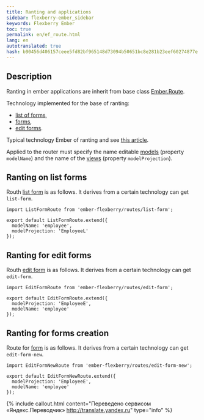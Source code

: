 ```yaml
--- 
title: Ranting and applications 
sidebar: flexberry-ember_sidebar 
keywords: Flexberry Ember 
toc: true 
permalink: en/ef_route.html 
lang: en 
autotranslated: true 
hash: b90456d406157ceee5fd82bf965148d73094b50651bc8e281b23eef60274877e 
--- 
```


## Description 

Ranting in ember applications are inherit from base class [Ember.Route](http://emberjs.com/api/classes/Ember.Route.html). 

Technology implemented for the base of ranting: 

* [list of forms](ef_forms.html), 
* [forms](ef_forms.html), 
* [edit forms](ef_edit-form.html). 

Typical technology Ember of ranting and see [this article](ef_router.html). 

Applied to the router must specify the name editable [models](efd_model.html) (property `modelName`) and the name of the [views](efd_model-projection.html) (property `modelProjection`). 

## Ranting on list forms 
Routh [list form](ef_forms.html) is as follows. It derives from a certain technology can get `list-form`. 

```
import ListFormRoute from 'ember-flexberry/routes/list-form';

export default ListFormRoute.extend({
  modelName: 'employee',
  modelProjection: 'EmployeeL'
});
``` 

## Ranting for edit forms 
Routh [edit form](ef_edit-form.html) is as follows. It derives from a certain technology can get `edit-form`. 

```
import EditFormRoute from 'ember-flexberry/routes/edit-form';

export default EditFormRoute.extend({
  modelProjection: 'EmployeeE',
  modelName: 'employee'
});
``` 

## Ranting for forms creation 
Route for [form](ef_edit-form.html) is as follows. It derives from a certain technology can get `edit-form-new`. 

```
import EditFormNewRoute from 'ember-flexberry/routes/edit-form-new';

export default EditFormNewRoute.extend({
  modelProjection: 'EmployeeE',
  modelName: 'employee'
});
``` 



{% include callout.html content="Переведено сервисом «Яндекс.Переводчик» <http://translate.yandex.ru>" type="info" %}